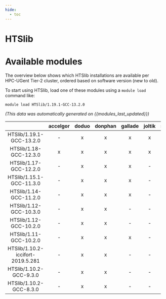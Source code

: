 ```yaml
---
hide:
  - toc
---
```


HTSlib
======

# Available modules


The overview below shows which HTSlib installations are available per HPC-UGent Tier-2 cluster, ordered based on software version (new to old).

To start using HTSlib, load one of these modules using a `module load` command like:

```shell
module load HTSlib/1.19.1-GCC-13.2.0
```

*(This data was automatically generated on {{modules_last_updated}})*  

| |accelgor|doduo|donphan|gallade|joltik|shinx|
| :---: | :---: | :---: | :---: | :---: | :---: | :---: |
|HTSlib/1.19.1-GCC-13.2.0|-|x|x|x|x|x|
|HTSlib/1.18-GCC-12.3.0|x|x|x|x|x|x|
|HTSlib/1.17-GCC-12.2.0|-|x|x|x|-|x|
|HTSlib/1.15.1-GCC-11.3.0|-|x|x|x|-|-|
|HTSlib/1.14-GCC-11.2.0|-|x|x|x|-|-|
|HTSlib/1.12-GCC-10.3.0|-|x|x|-|-|-|
|HTSlib/1.12-GCC-10.2.0|-|x|x|-|-|-|
|HTSlib/1.11-GCC-10.2.0|-|x|x|x|-|-|
|HTSlib/1.10.2-iccifort-2019.5.281|-|x|x|-|-|-|
|HTSlib/1.10.2-GCC-9.3.0|-|x|x|-|-|-|
|HTSlib/1.10.2-GCC-8.3.0|-|x|x|-|-|-|
